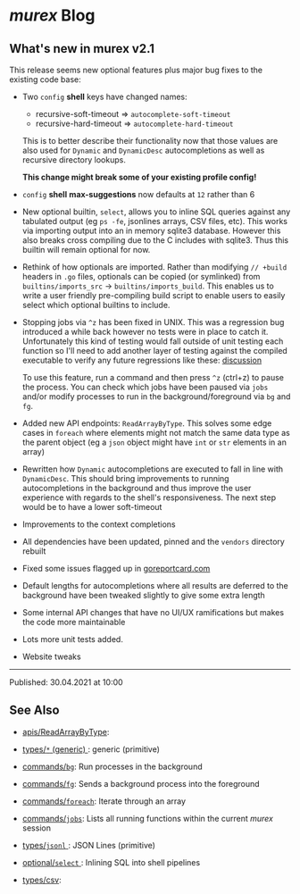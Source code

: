 # _murex_ Blog

## What's new in murex v2.1

This release seems new optional features plus major bug fixes to the existing
code base:

* Two `config` **shell** keys have changed names:

  * recursive-soft-timeout => `autocomplete-soft-timeout`
  * recursive-hard-timeout => `autocomplete-hard-timeout`

  This is to better describe their functionality now that those values are
  also used for `Dynamic` and `DynamicDesc` autocompletions as well as
  recursive directory lookups.

  **This change might break some of your existing profile config!**

* `config` **shell** **max-suggestions** now defaults at `12` rather than 6

* New optional builtin, `select`, allows you to inline SQL queries against
  any tabulated output (eg `ps -fe`, jsonlines arrays, CSV files, etc). This
  works via importing output into an in memory sqlite3 database. However this
  also breaks cross compiling due to the C includes with sqlite3. Thus this
  builtin will remain optional for now.

* Rethink of how optionals are imported. Rather than modifying `// +build`
  headers in `.go` files, optionals can be copied (or symlinked) from
  `builtins/imports_src` -> `builtins/imports_build`. This enables us to
  write a user friendly pre-compiling build script to enable users to easily
  select which optional builtins to include.

* Stopping jobs via `^z` has been fixed in UNIX. This was a regression bug
  introduced a while back however no tests were in place to catch it.
  Unfortunately this kind of testing would fall outside of unit testing each
  function so I'll need to add another layer of testing against the compiled
  executable to verify any future regressions like these: [discussion](https://github.com/lmorg/murex/issues/318)

  To use this feature, run a command and then press `^z` (ctrl+z) to pause
  the process. You can check which jobs have been paused via `jobs` and/or
  modify processes to run in the background/foreground via `bg` and `fg`.

* Added new API endpoints: `ReadArrayByType`. This solves some edge cases in
  `foreach` where elements might not match the same data type as the parent
  object (eg a `json` object might have `int` or `str` elements in an array)

* Rewritten how `Dynamic` autocompletions are executed to fall in line with
  `DynamicDesc`. This should bring improvements to running autocompletions
  in the background and thus improve the user experience with regards to the
  shell's responsiveness. The next step would be to have a lower soft-timeout

* Improvements to the context completions

* All dependencies have been updated, pinned and the `vendors` directory
  rebuilt

* Fixed some issues flagged up in [goreportcard.com](https://goreportcard.com/report/github.com/lmorg/murex)

* Default lengths for autocompletions where all results are deferred to the
  background have been tweaked slightly to give some extra length

* Some internal API changes that have no UI/UX ramifications but makes the
  code more maintainable

* Lots more unit tests added.

* Website tweaks

<hr>

Published: 30.04.2021 at 10:00

## See Also

* [apis/ReadArrayByType](../apis/ReadArrayByType.md):
  
* [types/`*` (generic) ](../types/generic.md):
  generic (primitive)
* [commands/`bg`](../commands/bg.md):
  Run processes in the background
* [commands/`fg`](../commands/fg.md):
  Sends a background process into the foreground
* [commands/`foreach`](../commands/foreach.md):
  Iterate through an array
* [commands/`jobs`](../commands/fid-list.md):
  Lists all running functions within the current _murex_ session
* [types/`jsonl` ](../types/jsonl.md):
  JSON Lines (primitive)
* [optional/`select` ](../optional/select.md):
  Inlining SQL into shell pipelines
* [types/csv](../types/csv.md):
  